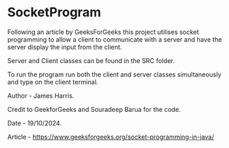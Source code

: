 # SocketProgram
Following an article by GeeksForGeeks this project utilises socket programming to allow a client to communicate with a server and have the server display the input from the client.

Server and Client classes can be found in the SRC folder.

To run the program run both the client and server classes simultaneously and type on the client terminal.

Author - James Harris.

Credit to GeekforGeeks and Souradeep Barua for the code.

Date - 19/10/2024.

Article - https://www.geeksforgeeks.org/socket-programming-in-java/

